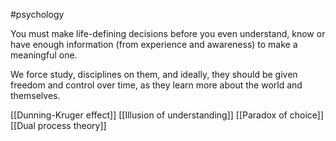 #psychology 

You must make life-defining decisions before you even understand, know or have enough information (from experience and awareness) to make a meaningful one.

We force study, disciplines on them, and ideally, they should be given freedom and control over time, as they learn more about the world and themselves.

[[Dunning-Kruger effect]]
[[Illusion of understanding]]
[[Paradox of choice]]
[[Dual process theory]]



